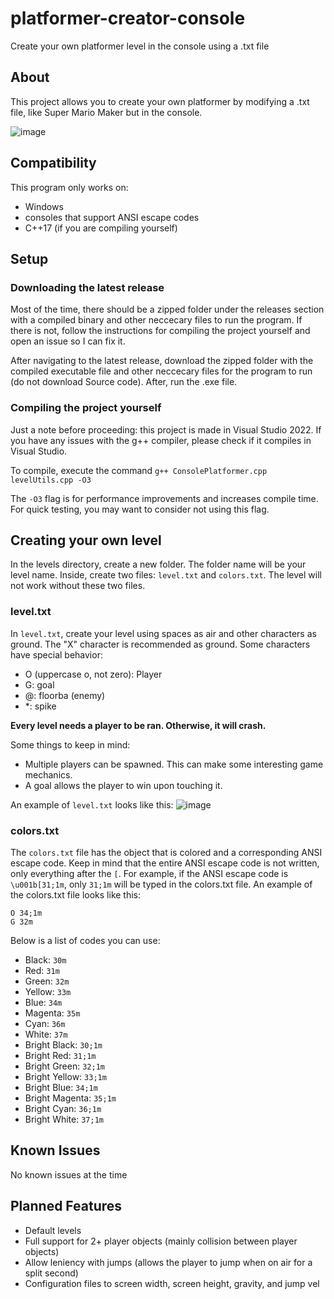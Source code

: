 # platformer-creator-console
Create your own platformer level in the console using a .txt file

## About

This project allows you to create your own platformer by modifying a .txt file, like Super Mario Maker but in the console.

![image](https://user-images.githubusercontent.com/98898166/177667224-f5fa709d-b6a7-4cc5-a332-b04f96708348.png)

## Compatibility

This program only works on: 
- Windows
- consoles that support ANSI escape codes
- C++17 (if you are compiling yourself)

## Setup

### Downloading the latest release

Most of the time, there should be a zipped folder under the releases section with a compiled binary and other neccecary files to run the program. If there is not, follow the instructions for compiling the project yourself and open an issue so I can fix it.

After navigating to the latest release, download the zipped folder with the compiled executable file and other neccecary files for the program to run (do not download Source code). After, run the .exe file.

### Compiling the project yourself

Just a note before proceeding: this project is made in Visual Studio 2022. If you have any issues with the g++ compiler, please check if it compiles in Visual Studio.

To compile, execute the command `g++ ConsolePlatformer.cpp levelUtils.cpp -O3`

The `-O3` flag is for performance improvements and increases compile time. For quick testing, you may want to consider not using this flag.

## Creating your own level

In the levels directory, create a new folder. The folder name will be your level name. Inside, create two files: `level.txt` and `colors.txt`. The level will not work without these two files.

### level.txt

In `level.txt`, create your level using spaces as air and other characters as ground. The "X" character is recommended as ground. Some characters have special behavior:

- O (uppercase o, not zero): Player
- G: goal
- @: floorba (enemy)
- *: spike

**Every level needs a player to be ran. Otherwise, it will crash.** 

Some things to keep in mind:
- Multiple players can be spawned. This can make some interesting game mechanics.
- A goal allows the player to win upon touching it.

An example of `level.txt` looks like this:
![image](https://user-images.githubusercontent.com/98898166/178369871-d2cdf371-f7ec-4e41-9af9-b06b1545dedf.png)

### colors.txt

The `colors.txt` file has the object that is colored and a corresponding ANSI escape code. Keep in mind that the entire ANSI escape code is not written, only everything after the `[`. For example, if the ANSI escape code is `\u001b[31;1m`, only `31;1m` will be typed in the colors.txt file. An example of the colors.txt file looks like this:
```
O 34;1m
G 32m
```
Below is a list of codes you can use:
- Black: `30m`
- Red: `31m`
- Green: `32m`
- Yellow: `33m`
- Blue: `34m`
- Magenta: `35m`
- Cyan: `36m`
- White: `37m`
- Bright Black: `30;1m`
- Bright Red: `31;1m`
- Bright Green: `32;1m`
- Bright Yellow: `33;1m`
- Bright Blue: `34;1m`
- Bright Magenta: `35;1m`
- Bright Cyan: `36;1m`
- Bright White: `37;1m`

## Known Issues

No known issues at the time

## Planned Features

- Default levels
- Full support for 2+ player objects (mainly collision between player objects)
- Allow leniency with jumps (allows the player to jump when on air for a split second) 
- Configuration files to screen width, screen height, gravity, and jump vel
